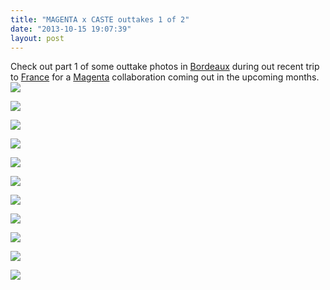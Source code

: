 ```yaml
---
title: "MAGENTA x CASTE outtakes 1 of 2"
date: "2013-10-15 19:07:39"
layout: post
---
```


<p>Check out part 1 of some outtake photos in <a href="http://www.youtube.com/watch?v=TqQYH3FNAUM">Bordeaux</a> during out recent trip to <a href="http://www.youtube.com/watch?v=TqQYH3FNAUM">France</a> for a <a href="http://www.magentaskateboards.com">Magenta</a> collaboration coming out in the upcoming months. <img src="http://media.tumblr.com/e741a9b21fb17e7bd5d10e6fdbb3ee87/tumblr_inline_muq4w031621rf4blg.jpg"/></p>
<p><img src="http://media.tumblr.com/7afeb131de98238a89a60f6e69bc64be/tumblr_inline_muq4watICz1rf4blg.jpg"/></p>
<p><img src="http://media.tumblr.com/8db26e8ed391a426e611ec8df9488b75/tumblr_inline_muq4wjuMUF1rf4blg.jpg"/></p>
<p><img src="http://media.tumblr.com/535a60fc43ebef85ee14fe78a88159ea/tumblr_inline_muq4wuXOFK1rf4blg.jpg"/></p>
<p><img src="http://media.tumblr.com/763d3071b8c90f778496c97c3cabd271/tumblr_inline_muq4x87F0O1rf4blg.jpg"/></p>
<p><img src="http://media.tumblr.com/d145dd00a033a3e33ecfc341df3d4759/tumblr_inline_muq4xjpoGW1rf4blg.jpg"/></p>
<p><img src="http://media.tumblr.com/ecf73b33352cc16c05d3e47ad9d1dc98/tumblr_inline_muq4xsKSzG1rf4blg.jpg"/></p>
<p><img src="http://media.tumblr.com/f71a88acac73a8213569745ed1fc8ad8/tumblr_inline_muq4y28uAO1rf4blg.jpg"/></p>
<p><img src="http://media.tumblr.com/cf42e494d76823f3543626759cc04f82/tumblr_inline_muq4yclz2o1rf4blg.jpg"/></p>
<p><img src="http://media.tumblr.com/f627d74e5c4757bbb7dfedf1db3fc9e1/tumblr_inline_muq4ynQWHF1rf4blg.jpg"/></p>
<p><img src="http://media.tumblr.com/29b0c63aaa3b6aa79a344bcaf69df20e/tumblr_inline_muq4yyOiuR1rf4blg.jpg"/></p>
